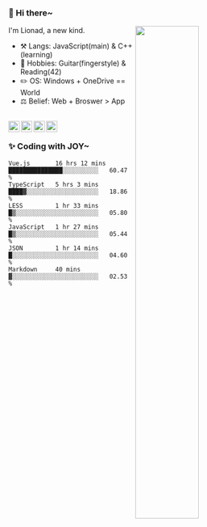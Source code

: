 ### 👋 Hi there~

[<img align="right" width="50%" src="https://github-readme-stats.vercel.app/api?username=Lionad-Morotar&show_icons=true">](https://metrics.lecoq.io/Lionad-Morotar?template=classic)

I'm Lionad, a new kind.

- ⚒️ Langs: JavaScript(main) & C++(learning)
- 🎨 Hobbies: Guitar(fingerstyle) & Reading(42)
- ✏️ OS: Windows + OneDrive == World
- ⚖️ Belief: Web + Broswer > App

<br />

<a href="https://www.lionad.art">
  <img align="left" alt="lionad-art" width="22px" src="https://cdn.jsdelivr.net/npm/simple-icons@3.1.0/icons/wordpress.svg" />
</a>
<a href="#1806234223">
  <img align="left" alt="1806234223" width="22px" src="https://cdn.jsdelivr.net/npm/simple-icons@3.1.0/icons/tencentqq.svg" />
</a>
<a href="https://www.zhihu.com/people/Lionad">
  <img align="left" alt="132yse" width="22px" src="https://cdn.jsdelivr.net/npm/simple-icons@3.1.0/icons/zhihu.svg" />
</a>
<a href="https://github.com/Lionad-Morotar">
  <img align="left" alt="yisar" width="22px" src="https://cdn.jsdelivr.net/npm/simple-icons@3.1.0/icons/github.svg" />
</a>

<br />

### ✨ Coding with JOY~

<!--START_SECTION:waka-->

```text
Vue.js       16 hrs 12 mins  ███████████████░░░░░░░░░░   60.47 %
TypeScript   5 hrs 3 mins    ████▓░░░░░░░░░░░░░░░░░░░░   18.86 %
LESS         1 hr 33 mins    █▒░░░░░░░░░░░░░░░░░░░░░░░   05.80 %
JavaScript   1 hr 27 mins    █▒░░░░░░░░░░░░░░░░░░░░░░░   05.44 %
JSON         1 hr 14 mins    █░░░░░░░░░░░░░░░░░░░░░░░░   04.60 %
Markdown     40 mins         ▓░░░░░░░░░░░░░░░░░░░░░░░░   02.53 %
```

<!--END_SECTION:waka-->
